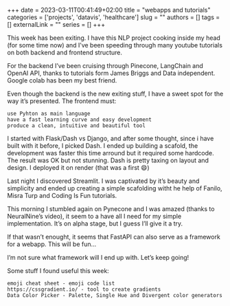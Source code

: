 +++
date = 2023-03-11T00:41:49+02:00
title = "webapps and tutorials"
categories = ['projects', 'datavis', 'healthcare']
slug = ""
authors = []
tags = []
externalLink = ""
series = []
+++

This week has been exiting. I have this NLP project cooking inside my head (for some time now) and I’ve been speeding through many youtube tutorials on both backend and frontend structure.

For the backend I’ve been cruising through Pinecone, LangChain and OpenAI API, thanks to tutorials form James Briggs and Data independent. Google colab has been my best friend.

Even though the backend is the new exiting stuff, I have a sweet spot for the way it’s presented. The frontend must:

    use Pyhton as main language
    have a fast learning curve and easy development
    produce a clean, intuitive and beautiful tool

I started with Flask/Dash vs Django, and after some thought, since i have built with it before, I picked Dash. I ended up building a scafold, the development was faster this time arround but it required some hardcode. The result was OK but not stunning. Dash is pretty taxing on layout and design. I deployed it on render (that was a first :smile:)

Last night I discovered Streamlit. I was captivated by it’s beauty and simplicity and ended up creating a simple scafolding witht he help of Fanilo, Misra Turp and Coding Is Fun tutorials.

This morning I stumbled again on Pynecone and I was amazed (thanks to NeuralNine’s video), it seem to a have all I need for my simple implementation. It’s on alpha stage, but I guess I’ll give it a try.

If that wasn’t enought, it seems that FastAPI can also serve as a framework for a webapp. This will be fun…

I’m not sure what framework will I end up with. Let’s keep going!

Some stuff I found useful this week:

    emoji cheat sheet - emoji code list
    https://cssgradient.io/ - tool to create gradients
    Data Color Picker - Palette, Single Hue and Divergent color generators

